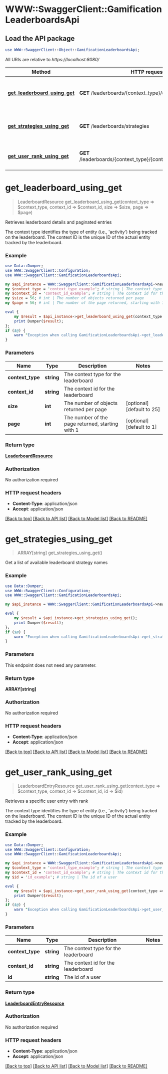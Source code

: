 # WWW::SwaggerClient::GamificationLeaderboardsApi

## Load the API package
```perl
use WWW::SwaggerClient::Object::GamificationLeaderboardsApi;
```

All URIs are relative to *https://localhost:8080/*

Method | HTTP request | Description
------------- | ------------- | -------------
[**get_leaderboard_using_get**](GamificationLeaderboardsApi.md#get_leaderboard_using_get) | **GET** /leaderboards/{context_type}/{context_id} | Retrieves leaderboard details and paginated entries
[**get_strategies_using_get**](GamificationLeaderboardsApi.md#get_strategies_using_get) | **GET** /leaderboards/strategies | Get a list of available leaderboard strategy names
[**get_user_rank_using_get**](GamificationLeaderboardsApi.md#get_user_rank_using_get) | **GET** /leaderboards/{context_type}/{context_id}/users/{id}/rank | Retrieves a specific user entry with rank


# **get_leaderboard_using_get**
> LeaderboardResource get_leaderboard_using_get(context_type => $context_type, context_id => $context_id, size => $size, page => $page)

Retrieves leaderboard details and paginated entries

The context type identifies the type of entity (i.e., 'activity') being tracked on the leaderboard. The context ID is the unique ID of the actual entity tracked by the leaderboard.

### Example 
```perl
use Data::Dumper;
use WWW::SwaggerClient::Configuration;
use WWW::SwaggerClient::GamificationLeaderboardsApi;

my $api_instance = WWW::SwaggerClient::GamificationLeaderboardsApi->new();
my $context_type = 'context_type_example'; # string | The context type for the leaderboard
my $context_id = 'context_id_example'; # string | The context id for the leaderboard
my $size = 56; # int | The number of objects returned per page
my $page = 56; # int | The number of the page returned, starting with 1

eval { 
    my $result = $api_instance->get_leaderboard_using_get(context_type => $context_type, context_id => $context_id, size => $size, page => $page);
    print Dumper($result);
};
if ($@) {
    warn "Exception when calling GamificationLeaderboardsApi->get_leaderboard_using_get: $@\n";
}
```

### Parameters

Name | Type | Description  | Notes
------------- | ------------- | ------------- | -------------
 **context_type** | **string**| The context type for the leaderboard | 
 **context_id** | **string**| The context id for the leaderboard | 
 **size** | **int**| The number of objects returned per page | [optional] [default to 25]
 **page** | **int**| The number of the page returned, starting with 1 | [optional] [default to 1]

### Return type

[**LeaderboardResource**](LeaderboardResource.md)

### Authorization

No authorization required

### HTTP request headers

 - **Content-Type**: application/json
 - **Accept**: application/json

[[Back to top]](#) [[Back to API list]](../README.md#documentation-for-api-endpoints) [[Back to Model list]](../README.md#documentation-for-models) [[Back to README]](../README.md)

# **get_strategies_using_get**
> ARRAY[string] get_strategies_using_get()

Get a list of available leaderboard strategy names

### Example 
```perl
use Data::Dumper;
use WWW::SwaggerClient::Configuration;
use WWW::SwaggerClient::GamificationLeaderboardsApi;

my $api_instance = WWW::SwaggerClient::GamificationLeaderboardsApi->new();

eval { 
    my $result = $api_instance->get_strategies_using_get();
    print Dumper($result);
};
if ($@) {
    warn "Exception when calling GamificationLeaderboardsApi->get_strategies_using_get: $@\n";
}
```

### Parameters
This endpoint does not need any parameter.

### Return type

**ARRAY[string]**

### Authorization

No authorization required

### HTTP request headers

 - **Content-Type**: application/json
 - **Accept**: application/json

[[Back to top]](#) [[Back to API list]](../README.md#documentation-for-api-endpoints) [[Back to Model list]](../README.md#documentation-for-models) [[Back to README]](../README.md)

# **get_user_rank_using_get**
> LeaderboardEntryResource get_user_rank_using_get(context_type => $context_type, context_id => $context_id, id => $id)

Retrieves a specific user entry with rank

The context type identifies the type of entity (i.e., 'activity') being tracked on the leaderboard. The context ID is the unique ID of the actual entity tracked by the leaderboard.

### Example 
```perl
use Data::Dumper;
use WWW::SwaggerClient::Configuration;
use WWW::SwaggerClient::GamificationLeaderboardsApi;

my $api_instance = WWW::SwaggerClient::GamificationLeaderboardsApi->new();
my $context_type = 'context_type_example'; # string | The context type for the leaderboard
my $context_id = 'context_id_example'; # string | The context id for the leaderboard
my $id = 'id_example'; # string | The id of a user

eval { 
    my $result = $api_instance->get_user_rank_using_get(context_type => $context_type, context_id => $context_id, id => $id);
    print Dumper($result);
};
if ($@) {
    warn "Exception when calling GamificationLeaderboardsApi->get_user_rank_using_get: $@\n";
}
```

### Parameters

Name | Type | Description  | Notes
------------- | ------------- | ------------- | -------------
 **context_type** | **string**| The context type for the leaderboard | 
 **context_id** | **string**| The context id for the leaderboard | 
 **id** | **string**| The id of a user | 

### Return type

[**LeaderboardEntryResource**](LeaderboardEntryResource.md)

### Authorization

No authorization required

### HTTP request headers

 - **Content-Type**: application/json
 - **Accept**: application/json

[[Back to top]](#) [[Back to API list]](../README.md#documentation-for-api-endpoints) [[Back to Model list]](../README.md#documentation-for-models) [[Back to README]](../README.md)

